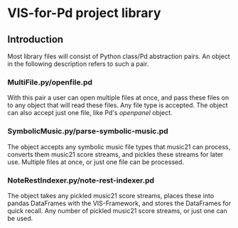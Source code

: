 # VIS-for-Pd project library
## Introduction
Most library files will consist of Python class/Pd abstraction pairs. An object in the following description refers to such a pair. 
### MultiFile.py/openfile.pd
With this pair a user can open multiple files at once, and pass these files on to any object that will read these files. Any file type is accepted. The object can also accept just one file, like Pd's _openpanel_ object.
### SymbolicMusic.py/parse-symbolic-music.pd
The object accepts any symbolic music file types that music21 can process, converts them music21 score streams, and pickles these streams for later use. Multiple files at once, or just one file can be processed.
### NoteRestIndexer.py/note-rest-indexer.pd
The object takes any pickled music21 score streams, places these into pandas DataFrames with the VIS-Framework, and stores the DataFrames for quick recall. Any number of pickled music21 score streams, or just one can be used.

